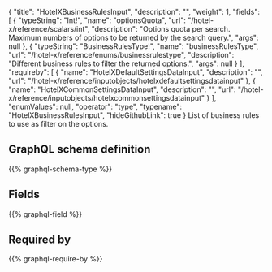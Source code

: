 {
  "title": "HotelXBusinessRulesInput",
  "description": "",
  "weight": 1,
  "fields": [
    {
      "typeString": "Int!",
      "name": "optionsQuota",
      "url": "/hotel-x/reference/scalars/int",
      "description": "Options quota per search. Maximum numbers of options to be returned by the search query.",
      "args": null
    },
    {
      "typeString": "BusinessRulesType!",
      "name": "businessRulesType",
      "url": "/hotel-x/reference/enums/businessrulestype",
      "description": "Different business rules to filter the returned options.",
      "args": null
    }
  ],
  "requireby": [
    {
      "name": "HotelXDefaultSettingsDataInput",
      "description": "",
      "url": "/hotel-x/reference/inputobjects/hotelxdefaultsettingsdatainput"
    },
    {
      "name": "HotelXCommonSettingsDataInput",
      "description": "",
      "url": "/hotel-x/reference/inputobjects/hotelxcommonsettingsdatainput"
    }
  ],
  "enumValues": null,
  "operator": "type",
  "typename": "HotelXBusinessRulesInput",
  "hideGithubLink": true
}
List of business rules to use as filter on the options.
## GraphQL schema definition

{{% graphql-schema-type %}}

## Fields

{{% graphql-field %}}

## Required by

{{% graphql-require-by %}}
